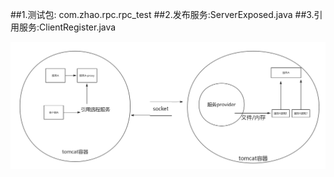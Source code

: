  ##1.测试包: com.zhao.rpc.rpc_test
 ##2.发布服务:ServerExposed.java
 ##3.引用服务:ClientRegister.java

![](https://github.com/MrZhaoHuan/rpc/blob/master/design/rpc.png)